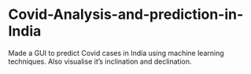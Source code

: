 # Covid-Analysis-and-prediction-in-India
Made a GUI to predict Covid cases in India using machine learning techniques. Also visualise it’s inclination and declination.
